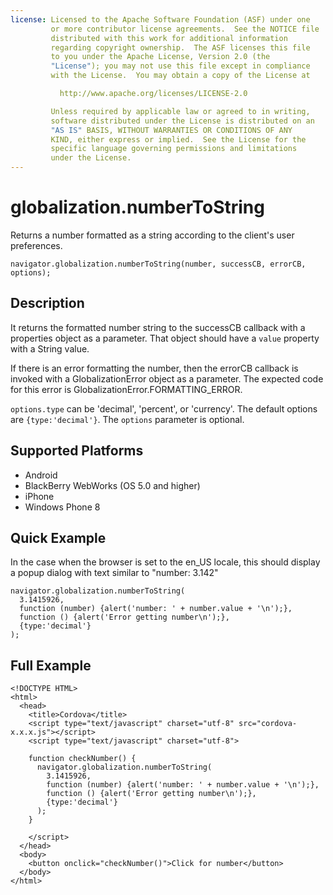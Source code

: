 ```yaml
--- 
license: Licensed to the Apache Software Foundation (ASF) under one
         or more contributor license agreements.  See the NOTICE file
         distributed with this work for additional information
         regarding copyright ownership.  The ASF licenses this file
         to you under the Apache License, Version 2.0 (the
         "License"); you may not use this file except in compliance
         with the License.  You may obtain a copy of the License at

           http://www.apache.org/licenses/LICENSE-2.0

         Unless required by applicable law or agreed to in writing,
         software distributed under the License is distributed on an
         "AS IS" BASIS, WITHOUT WARRANTIES OR CONDITIONS OF ANY
         KIND, either express or implied.  See the License for the
         specific language governing permissions and limitations
         under the License.
---
```


globalization.numberToString
===========

Returns a number formatted as a string according to the client's user preferences.

    navigator.globalization.numberToString(number, successCB, errorCB, options);
    
Description
-----------

It returns the formatted number string to the successCB callback with a properties object as a parameter. That object should have a ``value`` property with a String value.

If there is an error formatting the number, then the errorCB callback is invoked with a GlobalizationError object as a parameter. The expected code for this error is GlobalizationError.FORMATTING\_ERROR.

`options.type` can be 'decimal', 'percent', or 'currency'. The default options are `{type:'decimal'}`. The `options` parameter is optional.

Supported Platforms
-------------------

- Android
- BlackBerry WebWorks (OS 5.0 and higher)
- iPhone
- Windows Phone 8

Quick Example
-------------

In the case when the browser is set to the en\_US locale, this should display a popup dialog with text similar to "number: 3.142"

    navigator.globalization.numberToString(
      3.1415926,
      function (number) {alert('number: ' + number.value + '\n');},
      function () {alert('Error getting number\n');},
      {type:'decimal'}
    );

Full Example
------------

    <!DOCTYPE HTML>
    <html>
      <head>
        <title>Cordova</title>
        <script type="text/javascript" charset="utf-8" src="cordova-x.x.x.js"></script>
        <script type="text/javascript" charset="utf-8">
                      
        function checkNumber() {
          navigator.globalization.numberToString(
            3.1415926,
            function (number) {alert('number: ' + number.value + '\n');},
            function () {alert('Error getting number\n');},
            {type:'decimal'}
          );
        }
                                            
        </script>
      </head>
      <body>
        <button onclick="checkNumber()">Click for number</button>
      </body>
    </html>

